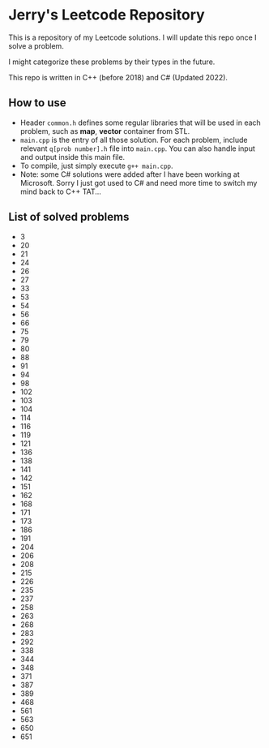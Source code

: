 # Jerry's Leetcode Repository

This is a repository of my Leetcode solutions. I will update this repo once I solve a problem.

I might categorize these problems by their types in the future.

This repo is written in C++ (before 2018) and C# (Updated 2022).

## How to use
* Header `common.h` defines some regular libraries that will be used in each problem, such as **map**, **vector** container from STL.
* `main.cpp` is the entry of all those solution. For each problem, include relevant `q[prob number].h` file into `main.cpp`. You can also handle input and output inside this main file.
* To compile, just simply execute `g++ main.cpp`.
* Note: some C# solutions were added after I have been working at Microsoft. Sorry I just got used to C# and need more time to switch my mind back to C++ TAT...

## List of solved problems

* 3
* 20
* 21
* 24
* 26
* 27
* 33
* 53
* 54
* 56
* 66
* 75
* 79
* 80
* 88
* 91
* 94
* 98
* 102
* 103
* 104
* 114
* 116
* 119
* 121
* 136
* 138
* 141
* 142
* 151
* 162
* 168
* 171
* 173
* 186
* 191
* 204
* 206
* 208
* 215
* 226
* 235
* 237
* 258
* 263
* 268
* 283
* 292
* 338
* 344
* 348
* 371
* 387
* 389
* 468
* 561
* 563
* 650
* 651